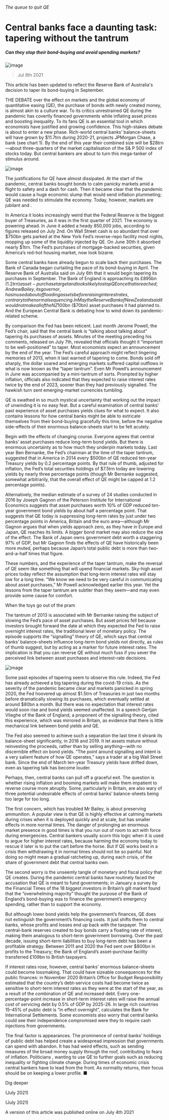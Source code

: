 ###### The queue to quit QE
# Central banks face a daunting task: tapering without the tantrum 
##### Can they stop their bond-buying and avoid upending markets? 
![image](images/20210710_FND001_1.jpg) 
> Jul 8th 2021 
This article has been updated to reflect the Reserve Bank of Australia's decision to taper its bond-buying in September.
THE DEBATE over the effect on markets and the global economy of quantitative easing (QE), the purchase of bonds with newly created money, is almost akin to a culture war. To its critics unrestrained QE during the pandemic has covertly financed governments while inflating asset prices and boosting inequality. To its fans QE is an essential tool in which economists have justified and growing confidence. This high-stakes debate is about to enter a new phase. Rich-world central banks’ balance-sheets will have grown by $11.7trn during 2020-21, projects JPMorgan Chase, a bank (see chart 1). By the end of this year their combined size will be $28trn—about three-quarters of the market capitalisation of the S&amp; P 500 index of stocks today. But central bankers are about to turn this mega-tanker of stimulus around.
![image](images/20210710_FNC758.png) 

The justifications for QE have almost dissipated. At the start of the pandemic, central banks bought bonds to calm panicky markets amid a flight to safety and a dash for cash. Then it became clear that the pandemic would cause a huge economic slump that would send inflation plummeting; QE was needed to stimulate the economy. Today, however, markets are jubilant and .

In America it looks increasingly weird that the Federal Reserve is the biggest buyer of Treasuries, as it was in the first quarter of 2021. The economy is powering ahead. In June it added a heady 850,000 jobs, according to figures released on July 2nd. On Wall Street cash is so abundant that over $750bn gets parked at the New York Fed’s reverse-repo facility most nights, mopping up some of the liquidity injected by QE. On June 30th it absorbed nearly $1trn. The Fed’s purchases of mortgage-backed securities, given America’s red-hot housing market, now look bizarre.
Some central banks have already begun to scale back their purchases. The Bank of Canada began curtailing the pace of its bond-buying in April. The Reserve Bank of Australia said on July 6th that it would begin tapering its purchases in September. The Bank of England is approaching its £895bn ($1.2trn) asset-purchase target and looks likely to stop QE once that is reached; Andrew Bailey, its governor, has mused about offloading assets before raising interest rates, contrary to the normal sequencing. In May the Reserve Bank of New Zealand said it would not make all of the NZ$100bn ($70bn) asset purchases it had planned to. And the European Central Bank is debating how to wind down its pandemic-related scheme.
By comparison the Fed has been reticent. Last month Jerome Powell, the Fed’s chair, said that the central bank is “talking about talking about” tapering its purchases of assets. Minutes of the meeting preceding his comments, released on July 7th, revealed that officials thought it “important to be well-positioned” to taper. Most economists expect an announcement by the end of the year. The Fed’s careful approach might reflect lingering memories of 2013, when it last warned of tapering to come. Bonds sold off sharply, the dollar soared and emerging markets suffered capital outflows in what is now known as the “taper tantrum”. Even Mr Powell’s announcement in June was accompanied by a mini-tantrum of sorts. Prompted by higher inflation, officials also indicated that they expected to raise interest rates twice by the end of 2023, sooner than they had previously signalled. The hawkish turn sent emerging-market currencies tumbling.

QE is swathed in so much mystical uncertainty that working out the impact of unwinding it is no easy feat. But a careful examination of central banks’ past experience of asset purchases yields clues for what to expect. It also contains lessons for how central banks might be able to extricate themselves from their bond-buying gracefully this time, before the negative side-effects of their enormous balance-sheets start to be felt acutely.
Begin with the effects of changing course. Everyone agrees that central banks’ asset purchases reduce long-term bond yields. But there is enormous uncertainty as to how much they underpin markets today. Last year Ben Bernanke, the Fed’s chairman at the time of the taper tantrum, suggested that in America in 2014 every $500bn of QE reduced ten-year Treasury yields by 0.2 percentage points. By that rule of thumb, adjusted for inflation, the Fed’s total securities holdings of $7.5trn today are lowering yields by nearly three percentage points (though Mr Bernanke suggested, somewhat arbitrarily, that the overall effect of QE might be capped at 1.2 percentage points).
Alternatively, the median estimate of a survey of 24 studies conducted in 2016 by Joseph Gagnon of the Peterson Institute for International Economics suggests that asset purchases worth 10% of GDP reduced ten-year government bond yields by about half a percentage point. That suggests that QE today is suppressing long-term rates by just under two percentage points in America, Britain and the euro area—although Mr Gagnon argues that when yields approach zero, as they have in Europe and Japan, QE reaches its limits. A bigger bond market may also reduce the size of the effect. The Bank of Japan owns government debt worth a staggering 97% of GDP, but Mr Gagnon finds the effects of QE have historically been more muted, perhaps because Japan’s total public debt is more than two-and-a-half times that figure.
These numbers, and the experience of the taper tantrum, make the reversal of QE seem like something that will upend financial markets. Sky-high asset prices today reflect the assumption that long-term interest rates will stay low for a long time. “We know we need to be very careful in communicating about asset purchases,” Mr Powell acknowledged earlier this year. Yet the lessons from the taper tantrum are subtler than they seem—and may even provide some cause for comfort.
When the toys go out of the pram
The tantrum of 2013 is associated with Mr Bernanke raising the subject of slowing the Fed’s pace of asset purchases. But asset prices fell because investors brought forward the date at which they expected the Fed to raise overnight interest rates, the traditional lever of monetary policy. The episode supports the “signalling” theory of QE, which says that central banks’ balance-sheets influence long-term bond yields not directly, as rules of thumb suggest, but by acting as a marker for future interest rates. The implication is that you can reverse QE without much fuss if you sever the perceived link between asset purchases and interest-rate decisions.
![image](images/20210710_FNC778.png) 

Some past episodes of tapering seem to observe this rule. Indeed, the Fed has already achieved a big tapering during the covid-19 crisis. As the severity of the pandemic became clear and markets panicked in spring 2020, the Fed hoovered up almost $1.5trn of Treasuries in just two months before dramatically slowing its purchases, which eventually settled at around $80bn a month. But there was no expectation that interest rates would soon rise and bond yields seemed unaffected. In a speech Gertjan Vlieghe of the Bank of England, a proponent of the signalling theory, cited this experience, which was mirrored in Britain, as evidence that there is little mechanical link between bond yields and QE.
The Fed also seemed to achieve such a separation the last time it shrank its balance-sheet significantly, in 2018 and 2019. It let assets mature without reinvesting the proceeds, rather than by selling anything—with no discernible effect on bond yields. “The point around signalling and intent is a very salient feature of how QE operates,” says a trader at a big Wall Street bank. Since the end of March ten-year Treasury yields have drifted down, even as tapering talk has become louder.
Perhaps, then, central banks can pull off a graceful exit. The question is whether rising inflation and booming markets will make them impatient to reverse course more abruptly. Some, particularly in Britain, are also wary of three potential undesirable effects of central banks’ balance-sheets being too large for too long.
The first concern, which has troubled Mr Bailey, is about preserving ammunition. A popular view is that QE is highly effective at calming markets during crises when it is deployed quickly and at scale, but has smaller effects in more normal times. The danger of prolonging an enormous market presence in good times is that you run out of room to act with force during emergencies. Central bankers usually scorn this logic when it is used to argue for higher interest rates, because harming the economy today to rescue it later is to put the cart before the horse. But if QE works best in a crisis then withdrawing it in normal times should not be so painful. Not doing so might mean a gradual ratcheting up, during each crisis, of the share of government debt that central banks own.
The second worry is the unseemly tangle of monetary and fiscal policy that QE creates. During the pandemic central banks have routinely faced the accusation that QE is meant to fund governments; in January a survey by the Financial Times of the 18 biggest investors in Britain’s gilt market found that the “overwhelming majority” thought the purpose of the Bank of England’s bond-buying was to finance the government’s emergency spending, rather than to support the economy.
But although lower bond yields help the government’s finances, QE does not extinguish the government’s financing costs. It just shifts them to central banks, whose profits and losses end up back with the taxpayer. The central-bank reserves created to buy bonds carry a floating rate of interest, making them analogous to short-term government borrowing. Over the past decade, issuing short-term liabilities to buy long-term debt has been a profitable strategy. Between 2011 and 2020 the Fed sent over $800bn in profits to the Treasury; the Bank of England’s asset-purchase facility transferred £109bn to British taxpayers.
If interest rates rose, however, central banks’ enormous balance-sheets could become lossmaking. That could have sizeable consequences for the public finances: in November 2020 Britain’s Office for Budget Responsibility estimated that the country’s debt-service costs had become twice as sensitive to short-term interest rates as they were at the start of the year, as a result of the combination of QE and increased debt. Every one-percentage-point increase in short-term interest rates will raise the annual cost of servicing debt by 0.5% of GDP by 2025-26. In large rich countries 15–45% of public debt is “in effect overnight”, calculates the Bank for International Settlements. Some economists also worry that central banks could see their independence compromised were they to require cash injections from governments.
The final factor is appearances. The prominence of central banks’ holdings of public debt has helped create a widespread impression that governments can spend with abandon. It has had weird effects, such as sending measures of the broad money supply through the roof, contributing to fears of inflation. Politicians , wanting to use QE to further goals such as reducing inequality or fighting climate change. During times of economic crisis central bankers have to lead from the front. As normality returns, their focus should be on keeping a lower profile. ■
Dig deeper
 (July 2021)
 (July 2021)
A version of this article was published online on July 4th 2021
